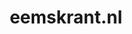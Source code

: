 ---
layout: post
title:  "eemskrant.nl"
internal_url:  "/data/eemskrant.nl.html"
categories: dutchgov
---